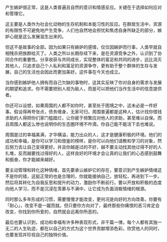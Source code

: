 产生嫉妒很正常，这是人类普遍且自然的意识和情感反应。关键在于选择如何应对和管理它。

这主要是人类作为社会化动物的生存机制和本能习性的反应。在群居生活中，资源的有限性不可避免地产生竞争，人们也自然地会担忧和焦虑自身所缺乏的部分，嫉妒心就是这么发展滋生出来的。

但这不是故事的全部。因为如果只有嫉妒的感情，仅仅因嫉妒而行事，人类早就自相残杀把族群给灭了。人类之所以长期存续下来，是在资源竞争之外，认识到了协同合作的重要性。分享收获与共同成长，实现整体的富足和共同的进步，远比消灭其他人，只追求自己个人私利和富足的资源争夺，更有助于整个群体的生存与发展，自己的生活也会因此而更加美好。这件事在今天也成立。

当你感到嫉妒他人拥有而自己欠缺的事物时，这其实反映了你对自身的需求与发展的期望和追求。你不需要把别人视为敌人，而是可以把他们当作生活中的信息提供者。

你还可以设想，如果周围的人都不如你时，甚至处于困境之中，这未必是一件好事。假设得再夸张点，债务缠身，无家可归，周围普遍都是这种人，估计找你借钱求助的人得把你们家门槛踏烂，让你疲于频繁应对他人的求助，甚至难以自保。而且周围人都这么惨也说明你的生态圈环境不咋滴，你自己能不能活下去也难说。

周围是过的幸福美满，才华横溢，能力出众的人，这才是健康积极的环境。他们的成功和幸福，是你可以学习和借鉴的榜样，是你可以向他们请教和学习的对象，然后努力去让自己变得更好。并且你越是过的不好，越不要主动找其他过得不好的人扎堆，反而越要找过得好的人，这样良好的环境才会让真的让我们的心态感到鼓舞和振奋，你才能越来越好。

要主动管理和转化这种情绪，首先要承认嫉妒它的存在，要意识到产生嫉妒情绪这不是你的错，这挺正常的也是合理的，你就能接纳自己，放轻松，再进到下一步。然后将其转化为自我反思和提升的动力，激励你不断前行。要以开放和积极的态度向他人学习，而不是沉浸在羡慕与不满中，让它成为负面消极情绪的根源。

同时那么多年形成的习惯，需要慢慢才能改变，更何况是向好的方向改善。你要有「耐心」，改变不是一蹴而就。但只要你方向对了，最终那些你痛恨的恶习肯定会改变，你找到你所爱的，自然就会远离你所恶的。

最后也要认识到，成功和幸福有许多种表现形式，非千篇一律。每个人都有其独一无二的人生轨迹，都在以自己的方式为这个世界贡献增添色彩。欣赏他人的同时，也要发现并珍视自己的独特价值。
